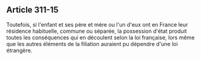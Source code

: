Article 311-15
----
Toutefois, si l'enfant et ses père et mère ou l'un d'eux ont en France leur
résidence habituelle, commune ou séparée, la possession d'état produit toutes
les conséquences qui en découlent selon la loi française, lors même que les
autres éléments de la filiation auraient pu dépendre d'une loi étrangère.
